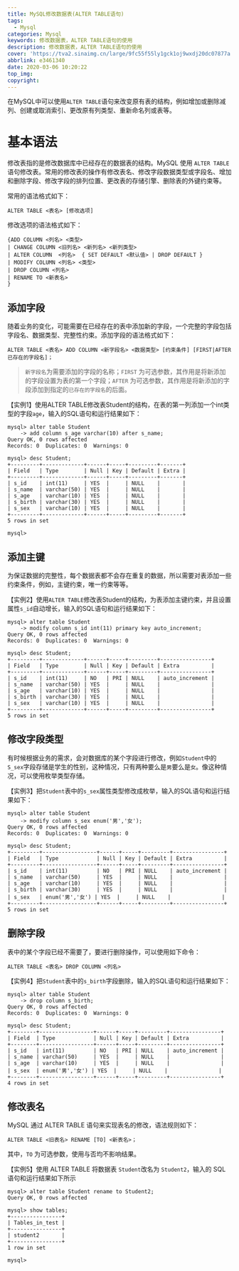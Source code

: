 ```yaml
---
title: MySQL修改数据表(ALTER TABLE语句)
tags:
  - Mysql
categories: Mysql
keywords: 修改数据表，ALTER TABLE语句的使用
description: 修改数据表，ALTER TABLE语句的使用
cover: 'https://tva2.sinaimg.cn/large/9fc55f55ly1gck1oj9wxdj20dc07877a.jpg'
abbrlink: e3461340
date: 2020-03-06 10:20:22
top_img:
copyright:
---
```


在MySQL中可以使用```ALTER TABLE```语句来改变原有表的结构，例如增加或删除减列、创建或取消索引、更改原有列类型、重新命名列或表等。

# 基本语法

修改表指的是修改数据库中已经存在的数据表的结构。MySQL 使用 ```ALTER TABLE``` 语句修改表。常用的修改表的操作有修改表名、修改字段数据类型或字段名、增加和删除字段、修改字段的排列位置、更改表的存储引擎、删除表的外键约束等。

常用的语法格式如下：

```mysql
ALTER TABLE <表名> [修改选项]
```

修改选项的语法格式如下：

```mysql
{ADD COLUMN <列名> <类型>
| CHANGE COLUMN <旧列名> <新列名> <新列类型>
| ALTER COLUMN  <列名>  { SET DEFAULT <默认值> | DROP DEFAULT }
| MODIFY COLUMN <列名> <类型>
| DROP COLUMN <列名>
| RENAME TO <新表名>
}
```

## 添加字段

随着业务的变化，可能需要在已经存在的表中添加新的字段，一个完整的字段包括字段名、数据类型、完整性约束。添加字段的语法格式如下：

```mysql
ALTER TABLE <表名> ADD COLUMN <新字段名> <数据类型> [约束条件] [FIRST|AFTER 已存在的字段名]；
```

>`新字段名`为需要添加的字段的名称；`FIRST` 为可选参数，其作用是将新添加的字段设置为表的第一个字段；`AFTER` 为可选参数，其作用是将新添加的字段添加到指定的`已存在的字段名`的后面。

【实例1】使用ALTER TABLE修改表Student的结构，在表的第一列添加一个int类型的字段`age`，输入的SQL语句和运行结果如下：

```mysql
mysql> alter table Student 
    -> add column s_age varchar(10) after s_name;
Query OK, 0 rows affected
Records: 0  Duplicates: 0  Warnings: 0

mysql> desc Student;
+---------+-------------+------+-----+---------+-------+
| Field   | Type        | Null | Key | Default | Extra |
+---------+-------------+------+-----+---------+-------+
| s_id    | int(11)     | YES  |     | NULL    |       |
| s_name  | varchar(50) | YES  |     | NULL    |       |
| s_age   | varchar(10) | YES  |     | NULL    |       |
| s_birth | varchar(30) | YES  |     | NULL    |       |
| s_sex   | varchar(10) | YES  |     | NULL    |       |
+---------+-------------+------+-----+---------+-------+
5 rows in set

mysql> 
```

## 添加主键

为保证数据的完整性，每个数据表都不会存在重复的数据，所以需要对表添加一些约束条件，例如，主键约束，唯一约束等等。

【实例2】使用`ALTER TABLE`修改表Student的结构，为表添加主键约束，并且设置属性`s_id`自动增长，输入的SQL语句和运行结果如下：

```mysql
mysql> alter table Student
    -> modify column s_id int(11) primary key auto_increment;
Query OK, 0 rows affected
Records: 0  Duplicates: 0  Warnings: 0

mysql> desc Student;
+---------+-------------+------+-----+---------+----------------+
| Field   | Type        | Null | Key | Default | Extra          |
+---------+-------------+------+-----+---------+----------------+
| s_id    | int(11)     | NO   | PRI | NULL    | auto_increment |
| s_name  | varchar(50) | YES  |     | NULL    |                |
| s_age   | varchar(10) | YES  |     | NULL    |                |
| s_birth | varchar(30) | YES  |     | NULL    |                |
| s_sex   | varchar(10) | YES  |     | NULL    |                |
+---------+-------------+------+-----+---------+----------------+
5 rows in set
```

## 修改字段类型

有时候根据业务的需求，会对数据库的某个字段进行修改，例如`Student`中的`S_sex`字段存储是学生的性别，这种情况，只有两种要么是`男`要么是`女`。像这种情况，可以使用枚举类型存储。

【实例3】把`Student`表中的`s_sex`属性类型修改成枚举，输入的SQL语句和运行结果如下：

```mysql
mysql> alter table Student
    -> modify column s_sex enum('男','女');
Query OK, 0 rows affected
Records: 0  Duplicates: 0  Warnings: 0

mysql> desc Student;
+---------+-----------------+------+-----+---------+----------------+
| Field   | Type            | Null | Key | Default | Extra          |
+---------+-----------------+------+-----+---------+----------------+
| s_id    | int(11)         | NO   | PRI | NULL    | auto_increment |
| s_name  | varchar(50)     | YES  |     | NULL    |                |
| s_age   | varchar(10)     | YES  |     | NULL    |                |
| s_birth | varchar(30)     | YES  |     | NULL    |                |
| s_sex   | enum('男','女') | YES  |     | NULL    |                |
+---------+-----------------+------+-----+---------+----------------+
5 rows in set
```

## 删除字段

表中的某个字段已经不需要了，要进行删除操作，可以使用如下命令：

```mysql
ALTER TABLE <表名> DROP COLUMN <列名>
```

【实例4】把`Student`表中的`s_birth`字段删除，输入的SQL语句和运行结果如下：

```mysql
mysql> alter table Student
    -> drop column s_birth;
Query OK, 0 rows affected
Records: 0  Duplicates: 0  Warnings: 0

mysql> desc Student;
+--------+-----------------+------+-----+---------+----------------+
| Field  | Type            | Null | Key | Default | Extra          |
+--------+-----------------+------+-----+---------+----------------+
| s_id   | int(11)         | NO   | PRI | NULL    | auto_increment |
| s_name | varchar(50)     | YES  |     | NULL    |                |
| s_age  | varchar(10)     | YES  |     | NULL    |                |
| s_sex  | enum('男','女') | YES  |     | NULL    |                |
+--------+-----------------+------+-----+---------+----------------+
4 rows in set
```

## 修改表名

MySQL 通过 ALTER TABLE 语句来实现表名的修改，语法规则如下：

```mysql
ALTER TABLE <旧表名> RENAME [TO] <新表名>；
```

其中，`TO` 为可选参数，使用与否均不影响结果。

【实例5】使用 ALTER TABLE 将数据表 `Student`改名为 `Student2`，输入的 SQL 语句和运行结果如下所示

```mysql
mysql> alter table Student rename to Student2;
Query OK, 0 rows affected

mysql> show tables;
+----------------+
| Tables_in_test |
+----------------+
| student2       |
+----------------+
1 row in set

mysql> 
```

